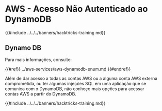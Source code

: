 # AWS - Acesso Não Autenticado ao DynamoDB

{{#include ../../../banners/hacktricks-training.md}}

## Dynamo DB

Para mais informações, consulte:

{{#ref}}
../aws-services/aws-dynamodb-enum.md
{{#endref}}

Além de dar acesso a todas as contas AWS ou a alguma conta AWS externa comprometida, ou ter algumas injeções SQL em uma aplicação que se comunica com o DynamoDB, não conheço mais opções para acessar contas AWS a partir do DynamoDB.

{{#include ../../../banners/hacktricks-training.md}}
